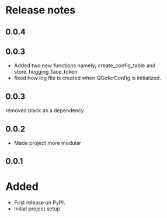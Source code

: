 # Release notes

<!-- do not remove -->

## 0.0.4




## 0.0.3

- Added two new functions namely; create_config_table and store_hugging_face_token
- fixed how log file is created when QGoferConfig is initialized.


## 0.0.3

removed black as a dependency

## 0.0.2

- Made project more modular

## 0.0.1

# Added

- First release on PyPI.
- Initial project setup.
